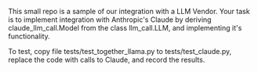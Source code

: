 This small repo is a sample of our integration with a LLM Vendor. 
Your task is to implement integration with Anthropic's Claude by deriving claude_llm_call.Model 
from the class llm_call.LLM, and implementing it's functionality. 

To test, copy file tests/test_together_llama.py to tests/test_claude.py, replace the code with 
calls to Claude, and record the results.
